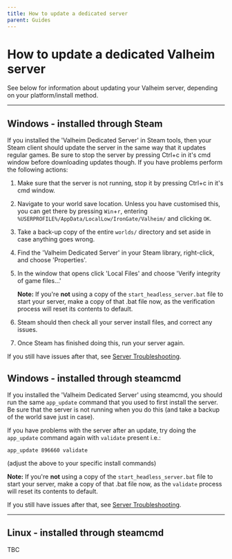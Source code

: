 ```yaml
---
title: How to update a dedicated server
parent: Guides
---
```

# How to update a dedicated Valheim server 

See below for information about updating your Valheim server, depending on your platform/install method.

---

## Windows - installed through Steam

If you installed the 'Valheim Dedicated Server' in Steam tools, then your Steam client should update the server in the same way that it updates regular games. Be sure to stop the server by pressing Ctrl+c in it's cmd window before downloading updates though. If you have problems perform the following actions:

1. Make sure that the server is not running, stop it by pressing Ctrl+c in it's cmd window.

2. Navigate to your world save location. Unless you have customised this, you can get there by pressing `Win`+`r`, entering `%USERPROFILE%/AppData/LocalLow/IronGate/Valheim/` and clicking `OK`.

3. Take a back-up copy of the entire `worlds/` directory and set aside in case anything goes wrong.

4. Find the 'Valheim Dedicated Server' in your Steam library, right-click, and choose 'Properties'.

5. In the window that opens click 'Local Files' and choose 'Verify integrity of game files...'

	**Note:** If you're **not** using a copy of the `start_headless_server.bat` file to start your server, make a copy of that .bat file now, as the verification process will reset its contents to default.

6. Steam should then check all your server install files, and correct any issues.

7. Once Steam has finished doing this, run your server again.

If you still have issues after that, see [Server Troubleshooting](serverTroubleshooting.md).

## Windows - installed through steamcmd

If you installed the 'Valheim Dedicated Server' using steamcmd, you should run the same `app_update` command that you used to first install the server. Be sure that the server is not running when you do this (and take a backup of the world save just in case).

If you have problems with the server after an update, try doing the `app_update` command again with `validate` present i.e.:

`app_update 896660 validate`

(adjust the above to your specific install commands)

**Note:** If you're **not** using a copy of the `start_headless_server.bat` file to start your server, make a copy of that .bat file now, as the `validate` process will reset its contents to default.

If you still have issues after that, see [Server Troubleshooting](serverTroubleshooting.md).

---

## Linux - installed through steamcmd

TBC